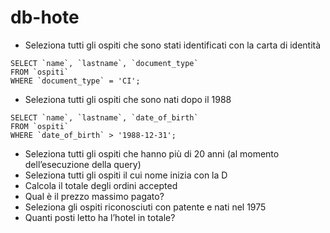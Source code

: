 # db-hote

* Seleziona tutti gli ospiti che sono stati identificati con la carta di identità
```
SELECT `name`, `lastname`, `document_type`
FROM `ospiti`
WHERE `document_type` = 'CI';
```
* Seleziona tutti gli ospiti che sono nati dopo il 1988
```
SELECT `name`, `lastname`, `date_of_birth`
FROM `ospiti`
WHERE `date_of_birth` > '1988-12-31';
```
* Seleziona tutti gli ospiti che hanno più di 20 anni (al momento dell’esecuzione della query)
* Seleziona tutti gli ospiti il cui nome inizia con la D
* Calcola il totale degli ordini accepted
* Qual è il prezzo massimo pagato?
* Seleziona gli ospiti riconosciuti con patente e nati nel 1975
* Quanti posti letto ha l’hotel in totale?